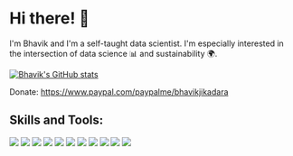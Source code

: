 # Hi there! :wave:

I'm Bhavik and I'm a self-taught data scientist. I'm especially interested in the intersection of data science :bar_chart: and sustainability :earth_africa:. 

[![Bhavik's GitHub stats](https://github-readme-stats.vercel.app/api?username=Bhavik-Jikadara&hide=prs&count_private=true&show_icons=true&theme=algolia)](https://github.com/anuraghazra/github-readme-stats)

Donate: https://www.paypal.com/paypalme/bhavikjikadara

## Skills and Tools:
![](https://img.shields.io/badge/Code-Python-informational?style=flat&logo=python&logoColor=white&color=2a2e3d)
![](https://img.shields.io/badge/IDE-VSCode-informational?style=flat&logo=vscode&logoColor=white&color=2a2e3d)
![](https://img.shields.io/badge/JupterNotebook-informational?style=flat&logo=vscode&logoColor=white&color=2a2e3d)
![](https://img.shields.io/badge/Frontend-Bootstrap-informational?style=flat&logo=bootstrap&logoColor=white&color=2a2e3d)
![](https://img.shields.io/badge/MachineLearning-Supervised-informational?style=flat&logoColor=white&color=2a2e3d)
![](https://img.shields.io/badge/MachineLearning-Unsupervised-informational?style=flat&logoColor=white&color=2a2e3d)
![](https://img.shields.io/badge/DeepLearning-PyTorchLightning-informational?style=flat&logo=pytorch&logoColor=white&color=2a2e3d)
![](https://img.shields.io/badge/NLP-HuggingFace-informational?style=flat&logoColor=white&color=2a2e3d)
![](https://img.shields.io/badge/DataVisualization-Plotly-informational?style=flat&logo=plotly&logoColor=white&color=2a2e3d)
![](https://img.shields.io/badge/DataVisualization-Seaborn-informational?style=flat&logoColor=white&color=2a2e3d)
![](https://img.shields.io/badge/Deployment-Heroku-informational?style=flat&logo=heroku&logoColor=white&color=2a2e3d)

<!--
**Bhavik-Jikadara/Bhavik-Jikadara** is a ✨ _special_ ✨ repository because its `README.md` (this file) appears on your GitHub profile.

Here are some ideas to get you started:

- 🔭 I’m currently working on ...
- 🌱 I’m currently learning ...
- 👯 I’m looking to collaborate on ...
- 🤔 I’m looking for help with ...
- 💬 Ask me about ...
- 📫 How to reach me: ...
- 😄 Pronouns: ...
- ⚡ Fun fact: ...
-->
